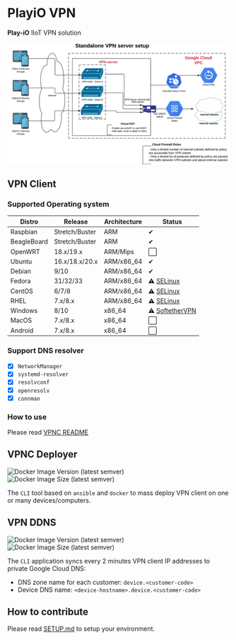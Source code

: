 # PlayiO VPN

**Play-iO** IIoT VPN solution

![softether](./.github/vpnserver.png)

## VPN Client

### Supported Operating system

| Distro      | Release        | Architecture | Status                                                          |
| ----------- | -------------- | ------------ | --------------------------------------------------------------- |
| Raspbian    | Stretch/Buster | ARM          | &#10004;                                                        |
| BeagleBoard | Stretch/Buster | ARM          | &#10004;                                                        |
| OpenWRT     | 18.x/19.x      | ARM/Mips     | :white_large_square:                                            |
| Ubuntu      | 16.x/18.x/20.x | ARM/x86_64   | &#10004;                                                        |
| Debian      | 9/10           | ARM/x86_64   | &#10004;                                                        |
| Fedora      | 31/32/33       | ARM/x86_64   | :warning: [SELinux](https://github.com/play-iot/iot-vpn/issues/10) |
| CentOS      | 6/7/8          | ARM/x86_64   | :warning: [SELinux](https://github.com/play-iot/iot-vpn/issues/10) |
| RHEL        | 7.x/8.x        | ARM/x86_64   | :warning: [SELinux](https://github.com/play-iot/iot-vpn/issues/10) |
| Windows     | 8/10           | x86_64       | :warning: [SoftetherVPN](https://www.softether.org/)            |
| MacOS       | 7.x/8.x        | x86_64       | :white_large_square:                                            |
| Android     | 7.x/8.x        | x86_64       | :white_large_square:                                            |

### Support DNS resolver

- [x] `NetworkManager`
- [x] `systemd-resolver`
- [x] `resolvconf`
- [x] `openresolv`
- [x] `connman`

### How to use

Please read [VPNC README](./cli/python/src/client/README.md)

## VPNC Deployer

![Docker Image Version (latest semver)](https://img.shields.io/docker/v/playio/vpnc-deployer?sort=semver)
![Docker Image Size (latest semver)](https://img.shields.io/docker/image-size/playio/vpnc-deployer?sort=semver)

The `CLI` tool based on `ansible` and `docker` to mass deploy VPN client on one or many devices/computers.

## VPN DDNS

![Docker Image Version (latest semver)](https://img.shields.io/docker/v/playio/vpnddns?sort=semver)
![Docker Image Size (latest semver)](https://img.shields.io/docker/image-size/playio/vpnddns?sort=semver)

The `CLI` application syncs every 2 minutes VPN client IP addresses to private Google Cloud DNS:

- DNS zone name for each customer: `device.<customer-code>`
- Device DNS name: `<device-hostname>.device.<customer-code>`

## How to contribute

Please read [SETUP.md](SETUP.md) to setup your environment.

